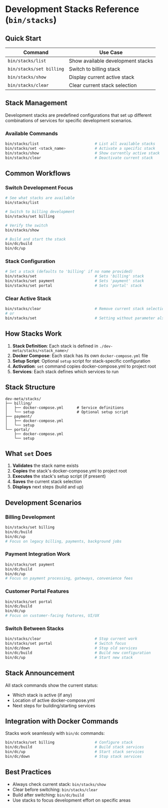 # Development Stacks Reference (`bin/stacks`)

## Quick Start
| Command | Use Case |
|---------|----------|
| `bin/stacks/list` | Show available development stacks |
| `bin/stacks/set billing` | Switch to billing stack |
| `bin/stacks/show` | Display current active stack |
| `bin/stacks/clear` | Clear current stack selection |

## Stack Management

Development stacks are predefined configurations that set up different combinations of services for specific development scenarios.

### Available Commands
```bash
bin/stacks/list                         # List all available stacks
bin/stacks/set <stack_name>             # Activate a specific stack
bin/stacks/show                         # Show currently active stack
bin/stacks/clear                        # Deactivate current stack
```

## Common Workflows

### Switch Development Focus
```bash
# See what stacks are available
bin/stacks/list

# Switch to billing development
bin/stacks/set billing

# Verify the switch
bin/stacks/show

# Build and start the stack
bin/dc/build
bin/dc/up
```

### Stack Configuration
```bash
# Set a stack (defaults to 'billing' if no name provided)
bin/stacks/set                          # Sets 'billing' stack
bin/stacks/set payment                  # Sets 'payment' stack  
bin/stacks/set portal                   # Sets 'portal' stack
```

### Clear Active Stack
```bash
bin/stacks/clear                        # Remove current stack selection
# or
bin/stacks/set                          # Setting without parameter also clears
```

## How Stacks Work

1. **Stack Definition**: Each stack is defined in `./dev-meta/stacks/<stack_name>/`
2. **Docker Compose**: Each stack has its own `docker-compose.yml` file
3. **Setup Script**: Optional `setup` script for stack-specific configuration
4. **Activation**: `set` command copies docker-compose.yml to project root
5. **Services**: Each stack defines which services to run

## Stack Structure

```
dev-meta/stacks/
├── billing/
│   ├── docker-compose.yml      # Service definitions
│   └── setup                   # Optional setup script
├── payment/
│   ├── docker-compose.yml
│   └── setup
└── portal/
    ├── docker-compose.yml
    └── setup
```

## What `set` Does

1. **Validates** the stack name exists
2. **Copies** the stack's docker-compose.yml to project root
3. **Executes** the stack's setup script (if present)
4. **Saves** the current stack selection
5. **Displays** next steps (build and up)

## Development Scenarios

### Billing Development
```bash
bin/stacks/set billing
bin/dc/build
bin/dc/up
# Focus on legacy billing, payments, background jobs
```

### Payment Integration Work
```bash
bin/stacks/set payment
bin/dc/build
bin/dc/up
# Focus on payment processing, gateways, convenience fees
```

### Customer Portal Features
```bash
bin/stacks/set portal
bin/dc/build  
bin/dc/up
# Focus on customer-facing features, UI/UX
```

### Switch Between Stacks
```bash
bin/stacks/clear                        # Stop current work
bin/stacks/set portal                   # Switch focus
bin/dc/down                             # Stop old services
bin/dc/build                            # Build new configuration
bin/dc/up                               # Start new stack
```

## Stack Announcement

All stack commands show the current status:
- Which stack is active (if any)
- Location of active docker-compose.yml
- Next steps for building/starting services

## Integration with Docker Commands

Stacks work seamlessly with `bin/dc` commands:
```bash
bin/stacks/set billing                  # Configure stack
bin/dc/build                            # Build stack services
bin/dc/up                               # Start stack services
bin/dc/down                             # Stop stack services
```

## Best Practices

- Always check current stack: `bin/stacks/show`
- Clear before switching: `bin/stacks/clear`
- Build after switching: `bin/dc/build`
- Use stacks to focus development effort on specific areas